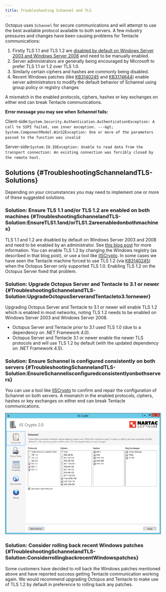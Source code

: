 ```yaml
---
title: Troubleshooting Schannel and TLS
---
```


Octopus uses `Schannel` for secure communications and will attempt to use the best available protocol available to both servers. A few industry pressures and changes have been causing problems for Tentacle communications:

1. Firstly TLS 1.1 and TLS 1.2 are [disabled by default on Windows Server 2003 and Windows Server 2008](https://blogs.msdn.microsoft.com/kaushal/2011/10/02/support-for-ssltls-protocols-on-windows/) and need to be manually enabled.
2. Server administrators are generally being encouraged by Microsoft to prefer TLS 1.1 or 1.2 over TLS 1.0.
3. Similarly certain ciphers and hashes are commonly being disabled.
4. Recent Windows patches (like [KB3140245](https://support.microsoft.com/en-au/kb/3140245) and [KB3174644](https://support.microsoft.com/en-us/kb/3174644)) enable server administrators to modify the default behavior of Schannel using group policy or registry changes

A mismatch in the enabled protocols, ciphers, hashes or key exchanges on either end can break Tentacle communications.

**Error message you may see when Schannel fails:**

Client-side:`System.Security.Authentication.AuthenticationException: A call to SSPI failed, see inner exception. ---&gt; System.ComponentModel.Win32Exception: One or more of the parameters passed to the function was invalid`

Server-side:`System.IO.IOException: Unable to read data from the transport connection: An existing connection was forcibly closed by the remote host.`

## Solutions {#TroubleshootingSchannelandTLS-Solutions}

Depending on your circumstances you may need to implement one or more of these suggested solutions.

### Solution: Ensure TLS 1.1 and/or TLS 1.2 are enabled on both machines {#TroubleshootingSchannelandTLS-Solution:EnsureTLS1.1and/orTLS1.2areenabledonbothmachines}

TLS 1.1 and 1.2 are disabled by default on Windows Server 2003 and 2008 and need to be enabled by an administrator. See [this blog post](https://blogs.msdn.microsoft.com/kaushal/2011/10/02/support-for-ssltls-protocols-on-windows/) for more information. You can enable TLS 1.2 by changing the Windows registry (as described in that blog post), or use a tool like [IISCrypto](https://www.nartac.com/Products/IISCrypto). In some cases we have seen the Tentacle machine forced to use TLS 1.2 (via [KB3140245](https://support.microsoft.com/en-au/kb/3140245)) when the Octopus Server only supported TLS 1.0. Enabling TLS 1.2 on the Octopus Server fixed that problem.

### Solution: Upgrade Octopus Server and Tentacle to 3.1 or newer {#TroubleshootingSchannelandTLS-Solution:UpgradeOctopusServerandTentacleto3.1ornewer}

Upgrading Octopus Server and Tentacle to 3.1 or newer will enable TLS 1.2 which is enabled in most networks, noting TLS 1.2 needs to be enabled on Windows Server 2003 and Windows Server 2008.

- Octopus Server and Tentacle prior to 3.1 used TLS 1.0 (due to a dependency on .NET Framework 4.0).
- Octopus Server and Tentacle 3.1 or newer enable the newer TLS protocols and will use TLS 1.2 by default (with the updated dependency on .NET Framework 4.5).

### Solution: Ensure Schannel is configured consistently on both servers {#TroubleshootingSchannelandTLS-Solution:EnsureSchannelisconfiguredconsistentlyonbothservers}

You can use a tool like [IISCrypto](https://www.nartac.com/Products/IISCrypto) to confirm and repair the configuration of Schannel on both servers. A mismatch in the enabled protocols, ciphers, hashes or key exchanges on either end can break Tentacle communications.

![](/docs/images/5670828/5865774.png "width=500")

### Solution: Consider rolling back recent Windows patches {#TroubleshootingSchannelandTLS-Solution:ConsiderrollingbackrecentWindowspatches}

Some customers have decided to roll back the Windows patches mentioned above and have reported success getting Tentacle communication working again. We would recommend upgrading Octopus and Tentacle to make use of TLS 1.2 by default in preference to rolling back any patches.
